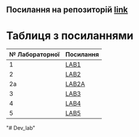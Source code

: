 ## Посилання на репозиторій [link](https://github.com/su115/ISTP.git)
# Таблиця з посиланнями
|№ Лабораторної|Посилання|
|---|---|
|1|[LAB1](https://github.com/su115/ISTP/tree/main/Lab1)|
|2|[LAB2](https://github.com/su115/ISTP/tree/main/Lab2)|
|2a|[LAB2A](https://github.com/su115/ISTP/tree/main/Lab2a)|
|3|[LAB3](https://github.com/su115/ISTP/tree/main/Lab3)|
|4|[LAB4](https://github.com/su115/ISTP/tree/main/Lab4)|
|5|[LAB5](https://github.com/su115/ISTP/tree/main/Lab5)|
"# Dev_lab" 
